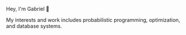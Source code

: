 Hey, I'm Gabriel 👋

My interests and work includes probabilistic programming, optimization, and database systems.
